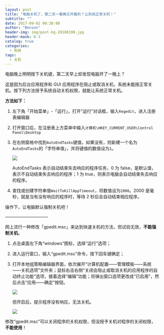 ```yaml
---
layout: post
title: "电脑关机了，第二天一看确又开着的？让系统正常关机！"
subtitle: ""
date: 2017-09-02 00:38:00
author: "Benson"
header-img: img/post-bg-20180108.jpg
header-mask: 0.3
catalog: true
categories:
  - 系统
tags:
  - 关机
---
```


电脑晚上明明按下关机键，第二天早上却发现电脑开了一晚上？

这是因为后台应用程序和 GUI 应用程序在阻止或取消关机，系统未能按正常关机。按下列方法授予系统自动关机权限，就能让系统正常关机。

**方法如下：**

1. 左下角「开始菜单」-「运行」，打开“运行”对话框，输入`Regedit`，进入注册表编辑器
2. 打开窗口后，在注册表上方菜单中输入`计算机\HKEY_CURRENT_USER\Control Panel\Desktop`
3. 在右侧窗格中找到`AutoEndTasks`键值，如果没有，则新建一个名为`AutoEndTasks`的「字符串值」，并将键值的数值设为`1`。

   ![](https://pic3.zhimg.com/v2-c643b9737b35f9dd9a8382c5653e3d3e_r.jpg)

   AutoEndTasks 表示自动结束失去响应的程序任务，0 为 false，是默认值，表示不自动结束失去响应的程序；1 为 true，则表示电脑会自动结束失去响应的程序。

4. 查找或创建字符串值`WaitToKillAppTimeout`，将数值设为`2000`。2000 是毫秒，就是当有没有响应的程序时，等待 2 秒后会自动结束相应程序。

操作下，让电脑默认强制关机吧！

——————————

网上流行一种修改「gpedit.msc」来达到快速关机的方法，但试验无效，**不能强制关机**。

1. 点击桌面左下角“windows”图标，选择“运行”选项；
2. 进入运行窗口，输入“gpedit.msc”命令，按下回车键确定；
3. 打开本地组策略编辑器界面，依次展开“计算机配置——管理模板——系统——关机选项”文件夹；鼠标右击右侧“关闭会阻止或取消关机的应用程序的自动终止功能”选项，接着选择“编辑”功能；将弹出窗口选项更改成“已启用”，然后点击“应用——确定”按钮。

   ![](https://pic4.zhimg.com/v2-4b736585b25509b036935a2f9c37d843_r.jpg)

   但开启后，提示程序没有响应，无法关机。

   ![](https://pic4.zhimg.com/v2-46fafee0cb6e212e793fc80268ab0917_r.jpg)

修改“gpedit.msc”可以关闭程序的关机权限，但没授予关机对程序的关闭权限，**不能使用**！
